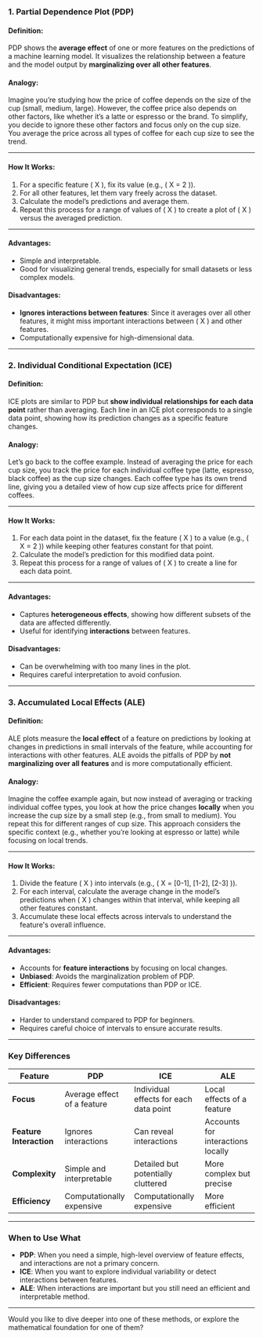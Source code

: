 ### **1. Partial Dependence Plot (PDP)**

#### **Definition**:
PDP shows the **average effect** of one or more features on the predictions of a machine learning model. It visualizes the relationship between a feature and the model output by **marginalizing over all other features**.

#### **Analogy**:
Imagine you’re studying how the price of coffee depends on the size of the cup (small, medium, large). However, the coffee price also depends on other factors, like whether it’s a latte or espresso or the brand. To simplify, you decide to ignore these other factors and focus only on the cup size. You average the price across all types of coffee for each cup size to see the trend.

---

#### **How It Works**:
1. For a specific feature \( X \), fix its value (e.g., \( X = 2 \)).
2. For all other features, let them vary freely across the dataset.
3. Calculate the model’s predictions and average them.
4. Repeat this process for a range of values of \( X \) to create a plot of \( X \) versus the averaged prediction.

---

#### **Advantages**:
- Simple and interpretable.
- Good for visualizing general trends, especially for small datasets or less complex models.

#### **Disadvantages**:
- **Ignores interactions between features**: Since it averages over all other features, it might miss important interactions between \( X \) and other features.
- Computationally expensive for high-dimensional data.

---

### **2. Individual Conditional Expectation (ICE)**

#### **Definition**:
ICE plots are similar to PDP but **show individual relationships for each data point** rather than averaging. Each line in an ICE plot corresponds to a single data point, showing how its prediction changes as a specific feature changes.

#### **Analogy**:
Let’s go back to the coffee example. Instead of averaging the price for each cup size, you track the price for each individual coffee type (latte, espresso, black coffee) as the cup size changes. Each coffee type has its own trend line, giving you a detailed view of how cup size affects price for different coffees.

---

#### **How It Works**:
1. For each data point in the dataset, fix the feature \( X \) to a value (e.g., \( X = 2 \)) while keeping other features constant for that point.
2. Calculate the model’s prediction for this modified data point.
3. Repeat this process for a range of values of \( X \) to create a line for each data point.

---

#### **Advantages**:
- Captures **heterogeneous effects**, showing how different subsets of the data are affected differently.
- Useful for identifying **interactions** between features.

#### **Disadvantages**:
- Can be overwhelming with too many lines in the plot.
- Requires careful interpretation to avoid confusion.

---

### **3. Accumulated Local Effects (ALE)**

#### **Definition**:
ALE plots measure the **local effect** of a feature on predictions by looking at changes in predictions in small intervals of the feature, while accounting for interactions with other features. ALE avoids the pitfalls of PDP by **not marginalizing over all features** and is more computationally efficient.

#### **Analogy**:
Imagine the coffee example again, but now instead of averaging or tracking individual coffee types, you look at how the price changes **locally** when you increase the cup size by a small step (e.g., from small to medium). You repeat this for different ranges of cup size. This approach considers the specific context (e.g., whether you’re looking at espresso or latte) while focusing on local trends.

---

#### **How It Works**:
1. Divide the feature \( X \) into intervals (e.g., \( X = [0-1], [1-2], [2-3] \)).
2. For each interval, calculate the average change in the model’s predictions when \( X \) changes within that interval, while keeping all other features constant.
3. Accumulate these local effects across intervals to understand the feature's overall influence.

---

#### **Advantages**:
- Accounts for **feature interactions** by focusing on local changes.
- **Unbiased**: Avoids the marginalization problem of PDP.
- **Efficient**: Requires fewer computations than PDP or ICE.

#### **Disadvantages**:
- Harder to understand compared to PDP for beginners.
- Requires careful choice of intervals to ensure accurate results.

---

### **Key Differences**

| Feature               | PDP                                  | ICE                               | ALE                               |
|-----------------------|--------------------------------------|-----------------------------------|-----------------------------------|
| **Focus**            | Average effect of a feature         | Individual effects for each data point | Local effects of a feature       |
| **Feature Interaction** | Ignores interactions               | Can reveal interactions           | Accounts for interactions locally |
| **Complexity**        | Simple and interpretable            | Detailed but potentially cluttered | More complex but precise         |
| **Efficiency**        | Computationally expensive           | Computationally expensive          | More efficient                   |

---

### **When to Use What**
- **PDP**: When you need a simple, high-level overview of feature effects, and interactions are not a primary concern.
- **ICE**: When you want to explore individual variability or detect interactions between features.
- **ALE**: When interactions are important but you still need an efficient and interpretable method.

---

Would you like to dive deeper into one of these methods, or explore the mathematical foundation for one of them?
